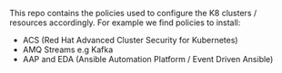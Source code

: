 This repo contains the policies used to configure the K8 clusters / resources accordingly.
For example we find policies to install:
 - ACS (Red Hat Advanced Cluster Security for Kubernetes)
 - AMQ Streams e.g Kafka
 - AAP and EDA (Ansible Automation Platform / Event Driven Ansible)

